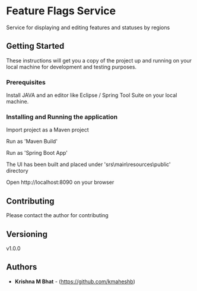 # Feature Flags Service

Service for displaying and editing features and statuses by regions

## Getting Started

These instructions will get you a copy of the project up and running on your local machine for development and testing purposes.

### Prerequisites

Install JAVA and an editor like Eclipse / Spring Tool Suite on your local machine. 

### Installing and Running the application

Import project as a Maven project

Run as 'Maven Build'

Run as 'Spring Boot App'

The UI has been built and placed under 'srs\main\resources\public' directory

Open http://localhost:8090 on your browser

## Contributing

Please contact the author for contributing

## Versioning

v1.0.0

## Authors

* **Krishna M Bhat** - (https://github.com/kmaheshb)